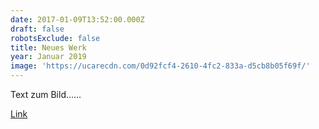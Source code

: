 ```yaml
---
date: 2017-01-09T13:52:00.000Z
draft: false
robotsExclude: false
title: Neues Werk
year: Januar 2019
image: 'https://ucarecdn.com/0d92fcf4-2610-4fc2-833a-d5cb8b05f69f/'
---
```

Text zum Bild......

[Link](https://fonts.google.com/)
